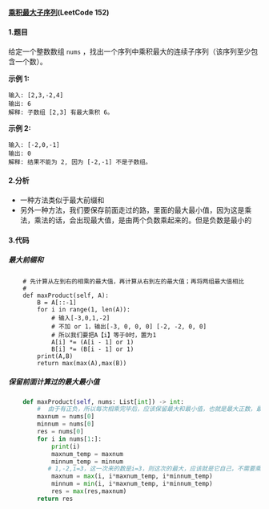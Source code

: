 #### [乘积最大子序列](https://leetcode-cn.com/problems/maximum-product-subarray/)(LeetCode 152)

#### 1.题目

给定一个整数数组 `nums` ，找出一个序列中乘积最大的连续子序列（该序列至少包含一个数）。

**示例 1:**

```
输入: [2,3,-2,4]
输出: 6
解释: 子数组 [2,3] 有最大乘积 6。
```

**示例 2:**

```
输入: [-2,0,-1]
输出: 0
解释: 结果不能为 2, 因为 [-2,-1] 不是子数组。
```

#### 2.分析

- 一种方法类似于最大前缀和
- 另外一种方法，我们要保存前面走过的路，里面的最大最小值，因为这是乘法，乘法的话，会出现最大值，是由两个负数乘起来的。但是负数是最小的

#### 3.代码

##### 最大前缀和

```ython
    # 先计算从左到右的相乘的最大值，再计算从右到左的最大值；再将两组最大值相比
    # 
    def maxProduct(self, A):
        B = A[::-1]
        for i in range(1, len(A)):
            # 输入[-3,0,1,-2]
            # 不加 or 1，输出[-3, 0, 0, 0] [-2, -2, 0, 0]
            # 所以我们要把A【i】等于0时，置为1
            A[i] *= (A[i - 1] or 1)
            B[i] *= (B[i - 1] or 1)
        print(A,B)
        return max(max(A),max(B))
```

##### 保留前面计算过的最大最小值

```python
    def maxProduct(self, nums: List[int]) -> int:
        #  由于有正负，所以每次相乘完毕后，应该保留最大和最小值，也就是最大正数，最小负数
        maxnum = nums[0]
        minnum = nums[0]
        res = nums[0]
        for i in nums[1:]:
            print(i)
            maxnum_temp = maxnum
            minnum_temp = minnum
           # 1,-2,i=3，这一次来的数是i=3，则这次的最大，应该就是它自己，不需要乘以前面的最大或者最小
            maxnum = max(i, i*maxnum_temp, i*minnum_temp)
            minnum = min(i, i*maxnum_temp, i*minnum_temp)
            res = max(res,maxnum)
        return res
```



